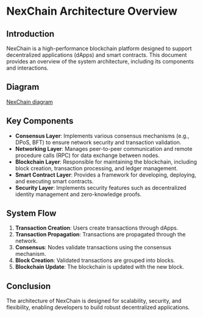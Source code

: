 # NexChain Architecture Overview

## Introduction
NexChain is a high-performance blockchain platform designed to support decentralized applications (dApps) and smart contracts. This document provides an overview of the system architecture, including its components and interactions.

## Diagram

[NexChain diagram](NexChain.jpeg)

## Key Components
- **Consensus Layer**: Implements various consensus mechanisms (e.g., DPoS, BFT) to ensure network security and transaction validation.
- **Networking Layer**: Manages peer-to-peer communication and remote procedure calls (RPC) for data exchange between nodes.
- **Blockchain Layer**: Responsible for maintaining the blockchain, including block creation, transaction processing, and ledger management.
- **Smart Contract Layer**: Provides a framework for developing, deploying, and executing smart contracts.
- **Security Layer**: Implements security features such as decentralized identity management and zero-knowledge proofs.

## System Flow
1. **Transaction Creation**: Users create transactions through dApps.
2. **Transaction Propagation**: Transactions are propagated through the network.
3. **Consensus**: Nodes validate transactions using the consensus mechanism.
4. **Block Creation**: Validated transactions are grouped into blocks.
5. **Blockchain Update**: The blockchain is updated with the new block.

## Conclusion
The architecture of NexChain is designed for scalability, security, and flexibility, enabling developers to build robust decentralized applications.
